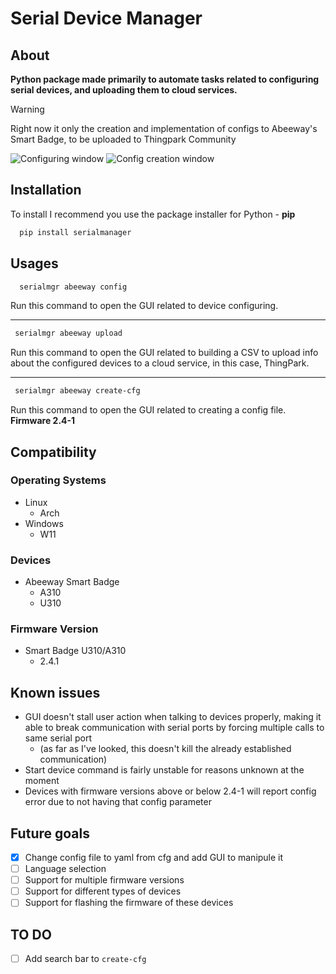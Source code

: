 # Serial Device Manager

## About
**Python package made primarily to automate tasks related to configuring serial devices, and uploading them to cloud services.**

> [!WARNING]
> Right now it only the creation and implementation of configs to Abeeway's Smart Badge, to be uploaded to Thingpark Community

![Configuring window](https://i.ibb.co/HptPP0S/Screenshot-2024-05-15-15-25-08.png)
![Config creation window](https://i.ibb.co/xGx9Yfy/Screenshot-20240714-190949.png)

## Installation

To install I recommend you use the package installer for Python - **pip**

```bash
  pip install serialmanager
```

## Usages

```bash
  serialmgr abeeway config
```

Run this command to open the GUI related to device configuring.

---

```bash
 serialmgr abeeway upload
```

Run this command to open the GUI related to building a CSV to upload info about the configured devices to a cloud service, in this case, ThingPark.

---

```bash
 serialmgr abeeway create-cfg
```

Run this command to open the GUI related to creating a config file. **Firmware 2.4-1**

## Compatibility

### Operating Systems
- Linux
  - Arch
- Windows
  - W11

### Devices
- Abeeway Smart Badge
  - A310
  - U310

### Firmware Version
- Smart Badge U310/A310
  - 2.4.1

## Known issues
- GUI doesn't stall user action when talking to devices properly, making it able to break communication with serial ports by forcing multiple calls to same serial port
  - (as far as I've looked, this doesn't kill the already established communication)
- Start device command is fairly unstable for reasons unknown at the moment
- Devices with firmware versions above or below 2.4-1 will report config error due to not having that config parameter 

## Future goals
- [X] Change config file to yaml from cfg and add GUI to manipule it
- [ ] Language selection
- [ ] Support for multiple firmware versions
- [ ] Support for different types of devices
- [ ] Support for flashing the firmware of these devices

## TO DO
- [ ] Add search bar to `create-cfg`